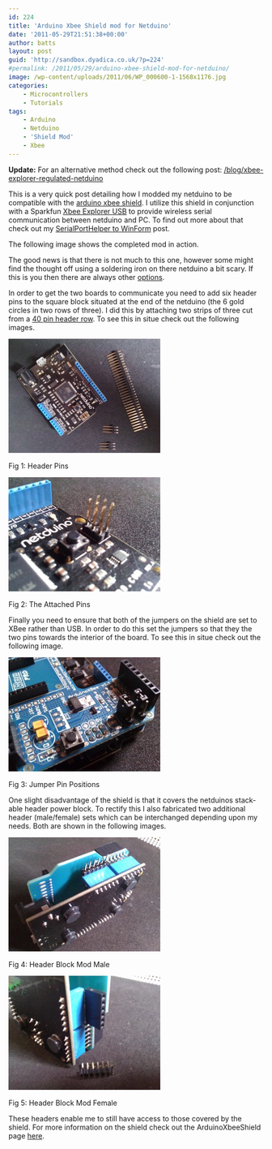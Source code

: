 ```yaml
---
id: 224
title: 'Arduino Xbee Shield mod for Netduino'
date: '2011-05-29T21:51:38+00:00'
author: batts
layout: post
guid: 'http://sandbox.dyadica.co.uk/?p=224'
#permalink: /2011/05/29/arduino-xbee-shield-mod-for-netduino/
image: /wp-content/uploads/2011/06/WP_000600-1-1568x1176.jpg
categories:
    - Microcontrollers
    - Tutorials
tags:
    - Arduino
    - Netduino
    - 'Shield Mod'
    - Xbee
---
```


**Update:** For an alternative method check out the following post: [/blog/xbee-explorer-regulated-netduino](/blog/xbee-explorer-regulated-netduino "Xbee Explorer Regulated – Netduino")

This is a very quick post detailing how I modded my netduino to be compatible with the [arduino xbee shield](http://www.coolcomponents.co.uk/catalog/product_info.php?products_id=116 "arduino xbee shield"). I utilize this shield in conjunction with a Sparkfun [Xbee Explorer USB](http://www.coolcomponents.co.uk/catalog/product_info.php?products_id=243 "Xbee Explorer USB") to provide wireless serial communication between netduino and PC. To find out more about that check out my [SerialPortHelper to WinForm](http://www.dyadica.net/journal/netduino-serialporthelper-to-winform-and-xna "SerialPortHelper to WinForm and XNA") post.

The following image shows the completed mod in action.

The good news is that there is not much to this one, however some might find the thought off using a soldering iron on there netduino a bit scary. If this is you then there are always other [options](http://www.coolcomponents.co.uk/catalog/product_info.php?products_id=297 "Xbee Explorer Regulated").

In order to get the two boards to communicate you need to add six header pins to the square block situated at the end of the netduino (the 6 gold circles in two rows of three). I did this by attaching two strips of three cut from a [40 pin header row](http://www.coolcomponents.co.uk/catalog/product_info.php?cPath=48_49&products_id=241 "Header Row"). To see this in situe check out the following images.

![](/wp-content/uploads/2011/05/WP_000576-300x225.jpg "Header Pins")

<span class="caption">Fig 1: Header Pins</span>

![](/wp-content/uploads/2011/05/WP_000579-300x225.jpg "The Attached Pins")

<span class="caption">Fig 2: The Attached Pins</span>

Finally you need to ensure that both of the jumpers on the shield are set to XBee rather than USB. In order to do this set the jumpers so that they the two pins towards the interior of the board. To see this in situe check out the following image.

![](/wp-content/uploads/2011/05/WP_000592-300x225.jpg "Jumper Pin Positions")

<span class="caption">Fig 3: Jumper Pin Positions</span>

One slight disadvantage of the shield is that it covers the netduinos stack-able header power block. To rectify this I also fabricated two additional header (male/female) sets which can be interchanged depending upon my needs. Both are shown in the following images.

![](/wp-content/uploads/2011/05/WP_000585-300x225.jpg "Header Block Mod Male")

<span class="caption">Fig 4: Header Block Mod Male</span>

![](/wp-content/uploads/2011/05/WP_000588-300x225.jpg "Header Block Mod Female")

<span class="caption">Fig 5: Header Block Mod Female</span>

These headers enable me to still have access to those covered by the shield. For more information on the shield check out the ArduinoXbeeShield page [here](http://www.arduino.cc/en/Main/ArduinoXbeeShield "ArduinoXbeeShield").
